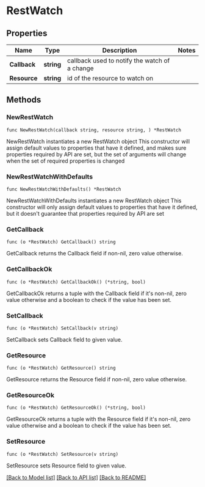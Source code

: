 # RestWatch

## Properties

Name | Type | Description | Notes
------------ | ------------- | ------------- | -------------
**Callback** | **string** | callback used to notify the watch of a change | 
**Resource** | **string** | id of the resource to watch on | 

## Methods

### NewRestWatch

`func NewRestWatch(callback string, resource string, ) *RestWatch`

NewRestWatch instantiates a new RestWatch object
This constructor will assign default values to properties that have it defined,
and makes sure properties required by API are set, but the set of arguments
will change when the set of required properties is changed

### NewRestWatchWithDefaults

`func NewRestWatchWithDefaults() *RestWatch`

NewRestWatchWithDefaults instantiates a new RestWatch object
This constructor will only assign default values to properties that have it defined,
but it doesn't guarantee that properties required by API are set

### GetCallback

`func (o *RestWatch) GetCallback() string`

GetCallback returns the Callback field if non-nil, zero value otherwise.

### GetCallbackOk

`func (o *RestWatch) GetCallbackOk() (*string, bool)`

GetCallbackOk returns a tuple with the Callback field if it's non-nil, zero value otherwise
and a boolean to check if the value has been set.

### SetCallback

`func (o *RestWatch) SetCallback(v string)`

SetCallback sets Callback field to given value.


### GetResource

`func (o *RestWatch) GetResource() string`

GetResource returns the Resource field if non-nil, zero value otherwise.

### GetResourceOk

`func (o *RestWatch) GetResourceOk() (*string, bool)`

GetResourceOk returns a tuple with the Resource field if it's non-nil, zero value otherwise
and a boolean to check if the value has been set.

### SetResource

`func (o *RestWatch) SetResource(v string)`

SetResource sets Resource field to given value.



[[Back to Model list]](../README.md#documentation-for-models) [[Back to API list]](../README.md#documentation-for-api-endpoints) [[Back to README]](../README.md)


